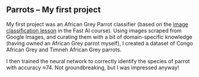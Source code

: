 ## Parrots – My first project

My first project was an African Grey Parrot classifier (based on the [image classification lesson](https://course.fast.ai/videos/?lesson=1) in the Fast AI course). Using images scraped from Google Images, and curating them with a bit of domain-specific knowledge (having owned an African Grey parrot myself), I created a dataset of Congo African Grey and Timneh African Grey parrots.

I then trained the neural network to correctly identify the species of parrot with accuracy ≈74. Not groundbreaking, but I was impressed anyway!
